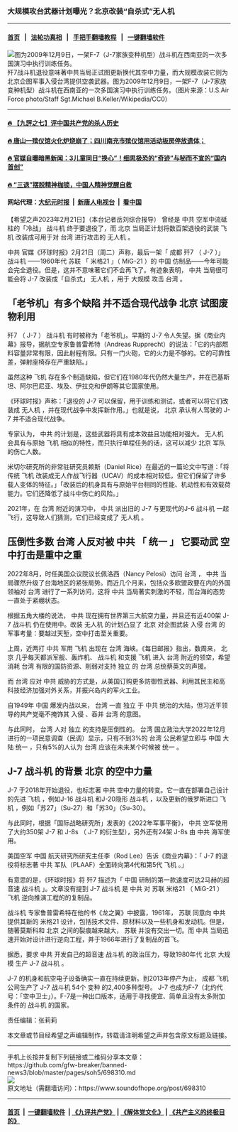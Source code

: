 ### 大规模攻台武器计划曝光？北京改装“自杀式”无人机
------------------------

#### [首页](https://github.com/gfw-breaker/banned-news3/blob/master/README.md) &nbsp;&nbsp;|&nbsp;&nbsp; [法轮功真相](https://github.com/begood0513/basic/blob/master/README.md)  &nbsp;&nbsp;|&nbsp;&nbsp; [手把手翻墙教程](https://github.com/gfw-breaker/guides/wiki)  &nbsp;&nbsp;|&nbsp;&nbsp; [一键翻墙软件](https://github.com/gfw-breaker/nogfw/blob/master/README.md)  



<div><img alt="图为2009年12月9日，一架F-7（J-7家族变种机型）战斗机在西南亚的一次多国演习中执行训练任务。" src="https://img.soundofhope.org/2023-02/chengdu_f-7_pakistani_air_force-16-9-1677048877516.jpg"/>
<br/><figcaption class="caption">
 歼7战斗机退役意味著中共当局正试图更新换代其空中力量，而大规模改装它则为北京企图军事入侵台湾提供空袭武器。图为2009年12月9日，一架F-7（J-7家族变种机型）战斗机在西南亚的一次多国演习中执行训练任务。（图片来源：U.S.Air Force photo/Staff Sgt.Michael B.Keller/Wikipedia/CC0）
</figcaption></div><hr/>

#### [ 🔥  【九評之七】评中国共产党的杀人历史](http://45.63.98.24:10000/videos/res1/news/../../res/jiuping/index.html?202302230440)

#### [ 🔥  唐山一殡仪馆火化炉烧崩了；四川南充市殡仪馆用活动板房停放遗体；](http://45.63.98.24:10000/videos/res1/news/../../res1/corona/index.html?202302230440)

#### [ 🔥  官媒自曝暗黑新闻：3儿童同日“换心”！细思极恐的“奇迹”与秘而不宣的“国内首创”](http://45.63.98.24:10000/videos/res1/news/../../res/Organs/index.html?202302230440)

#### [ 🔥  “三退”摆脱精神枷锁，中国人精神觉醒自救](http://45.63.98.24:10000/videos/res1/news/../../res1/tui/index.html?202302230440)

#### 网站代理：[大纪元时报](http://45.63.98.24:85/gb/?202302230440) &nbsp;|&nbsp; [新唐人电视台](http://45.63.98.24:8808/gb/?202302230440) &nbsp;|&nbsp; [看中国](http://45.63.98.24:8300/?202302230440)

<div><div class="Content__Wrapper sc-1bvya0-0 elmmKw article_body" data-checkusr="" itemprop="articleBody">
 <div id="post_place_1">
 </div>
 <p class="meta-top">
  <span class="meta">
   【希望之声2023年2月21日】（本台记者岳刘综合报导）
  </span>
  曾经是
  <ok href="/term/1059">
   中共
  </ok>
  空军中流砥柱的「冷战」
  <ok href="/term/14122">
   战斗机
  </ok>
  终于要退役了，而
  <ok href="/term/2252">
   北京
  </ok>
  当局正计划将数百架退役的武装
  <ok href="/term/3022">
   飞机
  </ok>
  改装成可用于对
  <ok href="/term/551150">
   台湾
  </ok>
  进行攻击的
  <ok href="/term/9773">
   无人机
  </ok>
  。
 </p>
 <p>
  <ok href="/term/1059">
   中共
  </ok>
  官媒《环球时报》2月21日（周二）声称，最后一架「
  <ok href="/term/19261">
   成都
  </ok>
  <ok href="/term/841668">
   歼7
  </ok>
  （
  <ok href="/term/841671">
   J-7
  </ok>
  ）」
  <ok href="/term/14122">
   战斗机
  </ok>
  ——1960年代
  <ok href="/term/9606">
   苏联
  </ok>
  「
  <ok href="/term/841677">
   米格21
  </ok>
  」（
  <ok href="/term/841680">
   MiG-21
  </ok>
  ）的
  <ok href="/term/1120">
   中国
  </ok>
  仿制品——今年可能会完全退役。但是，这并不意味著它们不会再飞了。有迹象表明，
  <ok href="/term/1059">
   中共
  </ok>
  当局很可能会将
  <ok href="/term/841671">
   J-7
  </ok>
  改装成「自杀式」
  <ok href="/term/9773">
   无人机
  </ok>
  ，用于
  <ok href="/term/11723">
   大规模
  </ok>
  攻击
  <ok href="/term/551150">
   台湾
  </ok>
  。
 </p>
 <h2>
  <strong>
   「老爷机」有多个缺陷 并不适合现代战争
   <ok href="/term/2252">
    北京
   </ok>
   试图废物利用
  </strong>
 </h2>
 <p>
  <ok href="/term/841668">
   歼7
  </ok>
  （
  <ok href="/term/841671">
   J-7
  </ok>
  ）
  <ok href="/term/14122">
   战斗机
  </ok>
  有时被称为「老爷机」。早期的
  <ok href="/term/841671">
   J-7
  </ok>
  令人失望。据《商业内幕》报导，据航空专家鲁普雷希特（Andreas Rupprecht）的说法：「它的内部燃料容量非常有限，因此射程有限。只有一门火砲，它的火力是不够的。它的可靠性差，弹射座椅存在严重缺陷。」
 </p>
 <p>
  虽然这种
  <ok href="/term/3022">
   飞机
  </ok>
  存在多个制造缺陷，但它们在1980年代仍然大量生产，并在巴基斯坦、阿尔巴尼亚、埃及、伊拉克和伊朗等其它国家使用。
 </p>
 <p>
  《环球时报》声称：「退役的
  <ok href="/term/841671">
   J-7
  </ok>
  可以保留，用于训练和测试，或者可以将它们改装成
  <ok href="/term/9773">
   无人机
  </ok>
  ，并在现代战争中发挥新作用。」也就是说，
  <ok href="/term/2252">
   北京
  </ok>
  承认有人驾驶的
  <ok href="/term/841671">
   J-7
  </ok>
  并不适合现代战争。
 </p>
 <p>
  专家认为，
  <ok href="/term/1059">
   中共
  </ok>
  的计划是，这些武器将具有成本效益且功能相对强大。
  <ok href="/term/9773">
   无人机
  </ok>
  会具有与原始
  <ok href="/term/3022">
   飞机
  </ok>
  相似的特性，而只执行单程任务的话，这可以减少
  <ok href="/term/2252">
   北京
  </ok>
  军队的伤亡人数。
 </p>
 <p>
  米切尔研究所的非常驻研究员赖斯（Daniel Rice）在最近的一篇论文中写道：「将传统
  <ok href="/term/3022">
   飞机
  </ok>
  改装成无人作战飞行器（UCAV）的成本相对较低，但它们保留了许多载人变体的特征。」「改装后的机身具有与原始平台相同的性能、机动性和有效载荷能力。它们还降低了战斗中伤亡的风险。」
 </p>
 <p>
  2021年，在
  <ok href="/term/551150">
   台湾
  </ok>
  附近的演习中，
  <ok href="/term/1059">
   中共
  </ok>
  派出旧的
  <ok href="/term/841671">
   J-7
  </ok>
  与更现代的J-6
  <ok href="/term/14122">
   战斗机
  </ok>
  一起飞行，这导致人们猜测，它们已经变成了
  <ok href="/term/9773">
   无人机
  </ok>
  。
 </p>
 <h2>
  <strong>
   压倒性多数
   <ok href="/term/551150">
    台湾
   </ok>
   人反对被
   <ok href="/term/1059">
    中共
   </ok>
   「
   <ok href="/term/68209">
    统一
   </ok>
   」 它要动武 空中打击是重中之重
  </strong>
 </h2>
 <p>
  2022年8月，时任美国众议院议长佩洛西（Nancy Pelosi）访问
  <ok href="/term/551150">
   台湾
  </ok>
  ，
  <ok href="/term/1059">
   中共
  </ok>
  当局骤然升级了台海地区的紧张局势。而近几个月来，包括众多欧盟政要在内的外国领袖对
  <ok href="/term/551150">
   台湾
  </ok>
  进行了一系列访问，这将
  <ok href="/term/1059">
   中共
  </ok>
  当局著实刺激的不轻，而台海的态势一直处于紧绷状态。
 </p>
 <p>
  根据五角大楼的说法，
  <ok href="/term/1059">
   中共
  </ok>
  现在拥有世界第三大航空力量，并且还有近400架
  <ok href="/term/841671">
   J-7
  </ok>
  <ok href="/term/14122">
   战斗机
  </ok>
  仍在使用中。改装
  <ok href="/term/9773">
   无人机
  </ok>
  的计划凸显了
  <ok href="/term/2252">
   北京
  </ok>
  对企图武装
  <ok href="/term/23505">
   入侵
  </ok>
  <ok href="/term/551150">
   台湾
  </ok>
  的军事考量：要越过天堑，空中打击至关重要。
 </p>
 <p>
  上周，近两打
  <ok href="/term/1059">
   中共
  </ok>
  军用
  <ok href="/term/3022">
   飞机
  </ok>
  出现在
  <ok href="/term/551150">
   台湾
  </ok>
  海峡。《每日邮报》指出，数周来，
  <ok href="/term/2252">
   北京
  </ok>
  几乎每天都派军舰、轰炸机、
  <ok href="/term/14122">
   战斗机
  </ok>
  和支援
  <ok href="/term/3022">
   飞机
  </ok>
  进入
  <ok href="/term/551150">
   台湾
  </ok>
  附近的领空，希望消耗
  <ok href="/term/551150">
   台湾
  </ok>
  有限的国防资源、削弱对支持
  <ok href="/term/20668">
   独立
  </ok>
  的
  <ok href="/term/551150">
   台湾
  </ok>
  总统蔡英文的声援。
 </p>
 <p>
  而
  <ok href="/term/551150">
   台湾
  </ok>
  应对
  <ok href="/term/1059">
   中共
  </ok>
  威胁的方式是，从美国订购更多防御性武器、利用其民主和高科技经济加强对外关系，并振兴岛内的军火工业。
 </p>
 <p>
  自1949年
  <ok href="/term/1120">
   中国
  </ok>
  爆发内战以来，
  <ok href="/term/551150">
   台湾
  </ok>
  一直
  <ok href="/term/20668">
   独立
  </ok>
  于
  <ok href="/term/1059">
   中共
  </ok>
  统治的大陆，但习近平领导的共产党毫不掩饰其
  <ok href="/term/23505">
   入侵
  </ok>
  、吞并
  <ok href="/term/551150">
   台湾
  </ok>
  的意图。
 </p>
 <p>
  与此同时，
  <ok href="/term/551150">
   台湾
  </ok>
  人对
  <ok href="/term/20668">
   独立
  </ok>
  的支持是压倒性的。
  <ok href="/term/551150">
   台湾
  </ok>
  国立政治大学2022年12月进行的一项民意调查（民调）显示，只有不到3%的
  <ok href="/term/551150">
   台湾
  </ok>
  公民希望立即与
  <ok href="/term/1120">
   中国
  </ok>
  大陆
  <ok href="/term/68209">
   统一
  </ok>
  ，只有5%的人认为
  <ok href="/term/551150">
   台湾
  </ok>
  应该在未来某个时候被
  <ok href="/term/68209">
   统一
  </ok>
  。
 </p>
 <h2>
  <strong>
   <ok href="/term/841671">
    J-7
   </ok>
   <ok href="/term/14122">
    战斗机
   </ok>
   的背景
   <ok href="/term/2252">
    北京
   </ok>
   的空中力量
  </strong>
 </h2>
 <p>
  <ok href="/term/841671">
   J-7
  </ok>
  于2018年开始退役，也标志著
  <ok href="/term/1059">
   中共
  </ok>
  空中力量的转变。它一直在部署自己设计的先进
  <ok href="/term/3022">
   飞机
  </ok>
  ，例如J-16
  <ok href="/term/14122">
   战斗机
  </ok>
  和J-20隐形
  <ok href="/term/14122">
   战斗机
  </ok>
  ，以及更新的俄罗斯进口
  <ok href="/term/3022">
   飞机
  </ok>
  ，例如「苏27」（Su-27）和「苏30」（Su-30）。
 </p>
 <p>
  与此同时，根据「国际战略研究所」发表的《2022年军事平衡》，
  <ok href="/term/1059">
   中共
  </ok>
  空军使用了大约350架
  <ok href="/term/841671">
   J-7
  </ok>
  和
  <ok href="/term/841674">
   J-8s
  </ok>
  （
  <ok href="/term/841671">
   J-7
  </ok>
  的衍生型），另外还有24架
  <ok href="/term/841674">
   J-8s
  </ok>
  由
  <ok href="/term/1059">
   中共
  </ok>
  海军使用。
 </p>
 <p>
  美国空军
  <ok href="/term/1120">
   中国
  </ok>
  航天研究所研究主任李（Rod Lee）告诉《商业内幕》：「
  <ok href="/term/841671">
   J-7
  </ok>
  的退役将标志著
  <ok href="/term/1059">
   中共
  </ok>
  军队（PLAAF）全面转向第4代和第5代
  <ok href="/term/3022">
   飞机
  </ok>
  。」
 </p>
 <p>
  有意思的是，《环球时报》将
  <ok href="/term/841668">
   歼7
  </ok>
  描述为「
  <ok href="/term/1120">
   中国
  </ok>
  研制的第一款速度可达2马赫的超音速
  <ok href="/term/14122">
   战斗机
  </ok>
  」。文章没有提到
  <ok href="/term/841671">
   J-7
  </ok>
  <ok href="/term/14122">
   战斗机
  </ok>
  是
  <ok href="/term/1059">
   中共
  </ok>
  对
  <ok href="/term/9606">
   苏联
  </ok>
  <ok href="/term/841677">
   米格21
  </ok>
  （
  <ok href="/term/841680">
   MiG-21
  </ok>
  ）
  <ok href="/term/3022">
   飞机
  </ok>
  逆向推演工程的的复制品。
 </p>
 <p>
  <ok href="/term/14122">
   战斗机
  </ok>
  专家鲁普雷希特在他的书《龙之翼》中披露，1961年，
  <ok href="/term/9606">
   苏联
  </ok>
  同意向
  <ok href="/term/1059">
   中共
  </ok>
  提供其新的
  <ok href="/term/841677">
   米格21
  </ok>
  设计，包括技术文件、原材料以及一些机身和发动机。但是，随著莫斯科和
  <ok href="/term/2252">
   北京
  </ok>
  之间的裂痕越来越大，
  <ok href="/term/9606">
   苏联
  </ok>
  并没有交出一切。而
  <ok href="/term/1059">
   中共
  </ok>
  当局迅速开始对设计进行逆向工程，并于1966年进行了复制品的首飞。
 </p>
 <p>
  据悉，要求
  <ok href="/term/1059">
   中共
  </ok>
  开发自己的超音速
  <ok href="/term/14122">
   战斗机
  </ok>
  的政治压力，导致1980年代
  <ok href="/term/2252">
   北京
  </ok>
  <ok href="/term/11723">
   大规模
  </ok>
  生产
  <ok href="/term/841671">
   J-7
  </ok>
  <ok href="/term/14122">
   战斗机
  </ok>
  。
 </p>
 <p>
  <ok href="/term/841671">
   J-7
  </ok>
  的机身和航空电子设备确实一直在持续更新。到2013年停产为止，
  <ok href="/term/19261">
   成都
  </ok>
  <ok href="/term/3022">
   飞机
  </ok>
  公司生产了
  <ok href="/term/841671">
   J-7
  </ok>
  <ok href="/term/14122">
   战斗机
  </ok>
  54个
  <ok href="/term/421261">
   变种
  </ok>
  的2,400多种型号。
  <ok href="/term/841671">
   J-7
  </ok>
  也成为F-7（北约代号：「空中卫士」）。F-7是一种出口版本，适用于寻找便宜、简单且没有太多附加条件的
  <ok href="/term/14122">
   战斗机
  </ok>
  的国家。
 </p>
 <p class="meta-btm">
  责任编辑：张莉莉
 </p>
 <p class="meta-btm">
  本文章或节目经希望之声编辑制作，转载请注明希望之声并包含原文标题及链接。
 </p>
</div>
</div>
<hr/>
手机上长按并复制下列链接或二维码分享本文章：<br/>
https://github.com/gfw-breaker/banned-news3/blob/master/pages/soh5/698310.md <br/>
<a href='https://github.com/gfw-breaker/banned-news3/blob/master/pages/soh5/698310.md'><img src='https://github.com/gfw-breaker/banned-news3/blob/master/pages/soh5/698310.md.png'/></a> <br/>
原文地址（需翻墙访问）：https://www.soundofhope.org/post/698310


------------------------
#### [首页](https://github.com/gfw-breaker/banned-news3/blob/master/README.md) &nbsp;|&nbsp; [一键翻墙软件](https://github.com/gfw-breaker/nogfw/blob/master/README.md) &nbsp;| [《九评共产党》](https://github.com/gfw-breaker/9ping.md/blob/master/README.md#九评之一评共产党是什么) | [《解体党文化》](https://github.com/gfw-breaker/jtdwh.md/blob/master/README.md) | [《共产主义的终极目的》](https://github.com/gfw-breaker/gczydzjmd.md/blob/master/README.md)


<img src='http://gfw-breaker.win/banned-news3/pages/soh5/698310.md' width='0px' height='0px'/>